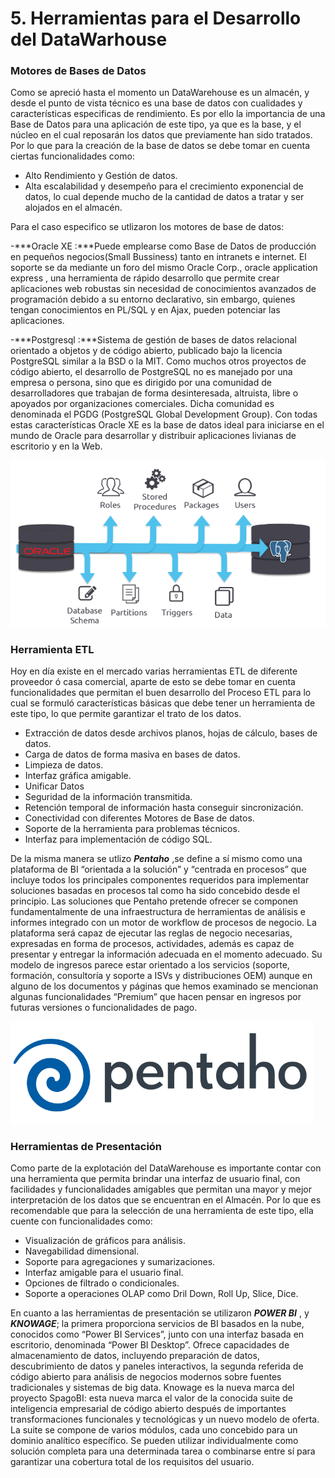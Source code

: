 # 5. Herramientas para el Desarrollo del DataWarhouse
### Motores de Bases de Datos
Como se apreció hasta el momento un DataWarehouse es un almacén, y desde el punto de vista técnico es una base de datos con cualidades y características especificas de rendimiento. Es por ello la importancia de una Base de Datos para una aplicación de este tipo, ya que es la base, y el núcleo en el cual reposarán los datos que previamente han sido tratados.
Por lo que para la creación de la base de datos se debe tomar en cuenta ciertas funcionalidades como:
-	Alto Rendimiento y Gestión de datos.
-	Alta escalabilidad y desempeño para el crecimiento exponencial de datos, lo cual depende mucho de la cantidad de datos a tratar y ser alojados en el almacén.

Para el caso especifico se utlizaron los motores de base de datos:

-***Oracle XE :***Puede emplearse como Base de Datos de producción en pequeños negocios(Small Bussiness) tanto en intranets e internet. El soporte se da mediante un foro del mismo Oracle Corp., oracle application express , una herramienta de rápido desarrollo que permite crear aplicaciones web robustas sin necesidad de conocimientos avanzados de programación debido a su entorno declarativo, sin embargo, quienes tengan conocimientos en PL/SQL y en Ajax, pueden potenciar las aplicaciones.

-***Postgresql :***Sistema de gestión de bases de datos relacional orientado a objetos y de código abierto, publicado bajo la licencia PostgreSQL similar a la BSD o la MIT.
Como muchos otros proyectos de código abierto, el desarrollo de PostgreSQL no es manejado por una empresa o persona, sino que es dirigido por una comunidad de desarrolladores que trabajan de forma desinteresada, altruista, libre o apoyados por organizaciones comerciales. Dicha comunidad es denominada el PGDG (PostgreSQL Global Development Group).
Con todas estas características Oracle XE es la base de datos ideal para iniciarse en el mundo de Oracle para desarrollar y distribuir aplicaciones livianas de escritorio y en la Web.

![](img/oracle_postgreql.PNG)

### Herramienta ETL
Hoy en día existe en el mercado varias herramientas ETL de diferente proveedor ó casa comercial, aparte de esto se debe tomar en cuenta funcionalidades que permitan el buen desarrollo del Proceso ETL para lo cual se formuló características básicas que debe tener un herramienta de este tipo, lo que permite garantizar el trato de los datos.
- Extracción de datos desde archivos planos, hojas de cálculo, bases de datos.
- Carga de datos de forma masiva en bases de datos.
- Limpieza de datos.
- Interfaz gráfica amigable.
-	Unificar Datos
- Seguridad de la información transmitida.
- Retención temporal de información hasta conseguir sincronización.
- Conectividad con diferentes Motores de Base de datos.
- Soporte de la herramienta para problemas técnicos.
- Interfaz para implementación de código SQL.

De la misma manera se utlizo ***Pentaho*** ,se define a sí mismo como una plataforma de BI “orientada a la solución” y “centrada en procesos” que incluye todos los principales componentes requeridos para implementar soluciones basadas en procesos tal como ha sido concebido desde el principio.
Las soluciones que Pentaho pretende ofrecer se componen fundamentalmente de una infraestructura de herramientas de análisis e informes integrado con un motor de workflow de procesos de negocio. La plataforma será capaz de ejecutar las reglas de negocio necesarias, expresadas en forma de procesos, actividades, además es capaz de presentar y entregar la información adecuada en el momento adecuado.
Su modelo de ingresos parece estar orientado a los servicios (soporte, formación, consultoría y soporte a ISVs y distribuciones OEM) aunque en alguno de los documentos y páginas que hemos examinado se mencionan algunas funcionalidades “Premium” que hacen pensar en ingresos por futuras versiones o funcionalidades de pago.

![](img/pentaho.PNG)


### Herramientas de Presentación
Como parte de la explotación del DataWarehouse es importante contar con una herramienta que permita brindar una interfaz de usuario final, con facilidades y funcionalidades amigables que permitan una mayor y mejor interpretación de los datos que se encuentran en el Almacén.
Por lo que es recomendable que para la selección de una herramienta de este tipo, ella cuente con funcionalidades como:
- Visualización de gráficos para análisis.
- Navegabilidad dimensional.
- Soporte para agregaciones y sumarizaciones.
- Interfaz amigable para el usuario final.
- Opciones de filtrado o condicionales.
- Soporte a operaciones OLAP como Dril Down, Roll Up, Slice, Dice.

En cuanto a las herramientas de presentación se utilizaron ***POWER BI*** , y  ***KNOWAGE***; la primera proporciona servicios de BI basados en la nube, conocidos como “Power BI Services”, junto con una interfaz basada en escritorio, denominada “Power BI Desktop”. Ofrece capacidades de almacenamiento de datos, incluyendo preparación de datos, descubrimiento de datos y paneles interactivos, la segunda referida de código abierto para análisis de negocios modernos sobre fuentes tradicionales y sistemas de big data. Knowage es la nueva marca del proyecto SpagoBI: esta nueva marca el valor de la conocida suite de inteligencia empresarial de código abierto después de importantes transformaciones funcionales y tecnológicas y un nuevo modelo de oferta. La suite se compone de varios módulos, cada uno concebido para un dominio analítico específico. Se pueden utilizar individualmente como solución completa para una determinada tarea o combinarse entre sí para garantizar una cobertura total de los requisitos del usuario.

